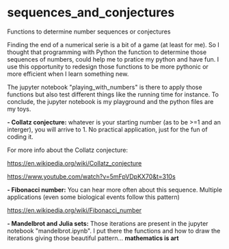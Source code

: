 # sequences_and_conjectures
Functions to determine number sequences or conjectures

Finding the end of a numerical serie is a bit of a game (at least for me). So I thought that programming with Python the function to determine those sequences of numbers, could help me to pratice my python and have fun. 
I use this opportunity to redesign those functions to be more pythonic or more efficient when I learn something new.

The jupyter notebook "playing_with_numbers" is there to apply those functions but also test different things like the running time for instance. 
To conclude, the jupyter notebook is my playground and the python files are my toys.

**- Collatz conjecture:**
whatever is your starting number (as to be >=1 and an interger), you will arrive to 1. No practical application, just for the fun of coding it.  

For more info about the Collatz conjecture:

https://en.wikipedia.org/wiki/Collatz_conjecture

https://www.youtube.com/watch?v=5mFpVDpKX70&t=310s

**- Fibonacci number:**
You can hear more often about this sequence. Multiple applications (even some biological events follow this pattern)

https://en.wikipedia.org/wiki/Fibonacci_number

**- Mandelbrot and Julia sets:**
Those iterations are present in the jupyter notebook "mandelbrot.ipynb". I put there the functions and how to draw the iterations giving those beautiful pattern... **mathematics is art**

